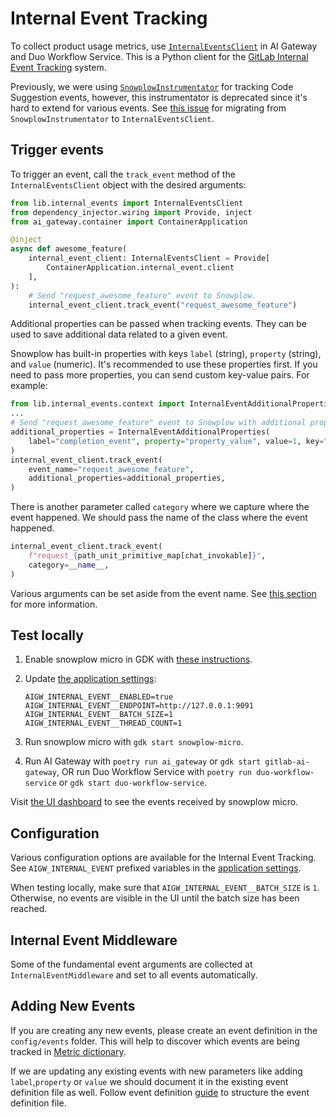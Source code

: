 # Internal Event Tracking

To collect product usage metrics, use [`InternalEventsClient`](https://gitlab.com/gitlab-org/modelops/applied-ml/code-suggestions/ai-assist/-/blob/main/lib/internal_events/client.py) in AI Gateway and Duo Workflow Service.
This is a Python client for the [GitLab Internal Event Tracking](https://docs.gitlab.com/ee/development/internal_analytics/internal_event_instrumentation/quick_start.html) system.

Previously, we were using [`SnowplowInstrumentator`](https://gitlab.com/gitlab-org/modelops/applied-ml/code-suggestions/ai-assist/-/blob/main/ai_gateway/tracking/snowplow.py) for tracking Code Suggestion events, however, this instrumentator is deprecated since it's hard to extend for various events.
See [this issue](https://gitlab.com/gitlab-org/modelops/applied-ml/code-suggestions/ai-assist/-/issues/561) for migrating from `SnowplowInstrumentator` to `InternalEventsClient`.

## Trigger events

To trigger an event, call the `track_event` method of the `InternalEventsClient` object with the desired arguments:

```python
from lib.internal_events import InternalEventsClient
from dependency_injector.wiring import Provide, inject
from ai_gateway.container import ContainerApplication

@inject
async def awesome_feature(
    internal_event_client: InternalEventsClient = Provide[
        ContainerApplication.internal_event.client
    ],
):
    # Send "request_awesome_feature" event to Snowplow.
    internal_event_client.track_event("request_awesome_feature")
```

Additional properties can be passed when tracking events. They can be used to save additional data related to a given event.

Snowplow has built-in properties with keys `label` (string), `property` (string), and `value` (numeric). It's recommended to use these properties first. If you need to pass more properties, you can send custom key-value pairs. For example:

```python
from lib.internal_events.context import InternalEventAdditionalProperties
...
# Send "request_awesome_feature" event to Snowplow with additional properties.
additional_properties = InternalEventAdditionalProperties(
    label="completion_event", property="property_value", value=1, key="value"
)
internal_event_client.track_event(
    event_name="request_awesome_feature",
    additional_properties=additional_properties,
)
```

There is another parameter called `category` where we capture where the event happened. We should pass the name of the class where the event happened.

```python
internal_event_client.track_event(
    f"request_{path_unit_primitive_map[chat_invokable]}",
    category=__name__,
)
```

Various arguments can be set aside from the event name.
See [this section](https://docs.gitlab.com/ee/development/internal_analytics/internal_event_instrumentation/quick_start.html#trigger-events) for more information.

## Test locally

1. Enable snowplow micro in GDK with [these instructions](https://docs.gitlab.com/ee/development/internal_analytics/internal_event_instrumentation/local_setup_and_debugging.html#snowplow-micro).
1. Update [the application settings](application_settings.md#how-to-update-application-settings):

   ```shell
   AIGW_INTERNAL_EVENT__ENABLED=true
   AIGW_INTERNAL_EVENT__ENDPOINT=http://127.0.0.1:9091
   AIGW_INTERNAL_EVENT__BATCH_SIZE=1
   AIGW_INTERNAL_EVENT__THREAD_COUNT=1
   ```

1. Run snowplow micro with `gdk start snowplow-micro`.
1. Run AI Gateway with `poetry run ai_gateway` or `gdk start gitlab-ai-gateway`, OR
   run Duo Workflow Service with `poetry run duo-workflow-service` or `gdk start duo-workflow-service`.

Visit [the UI dashboard](http://localhost:9091/micro/ui) to see the events received by snowplow micro.

## Configuration

Various configuration options are available for the Internal Event Tracking.
See `AIGW_INTERNAL_EVENT` prefixed variables in the [application settings](application_settings.md#how-to-update-application-settings).

When testing locally, make sure that `AIGW_INTERNAL_EVENT__BATCH_SIZE` is `1`.
Otherwise, no events are visible in the UI until the batch size has been reached.

## Internal Event Middleware

Some of the fundamental event arguments are collected at `InternalEventMiddleware` and set to all events automatically.

## Adding New Events

If you are creating any new events, please create an event definition in the `config/events` folder. This will help to discover which events are being tracked in [Metric dictionary](https://metrics.gitlab.com/events).

If we are updating any existing events with new parameters like adding `label`,`property` or `value` we should document it in the existing event definition file as well. Follow event definition [guide](https://docs.gitlab.com/ee/development/internal_analytics/internal_event_instrumentation/event_definition_guide.html) to structure the event definition file.
